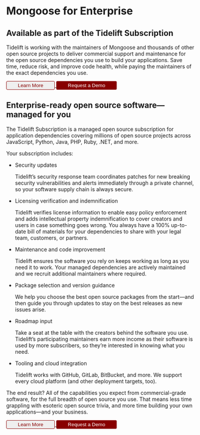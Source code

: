 # Mongoose for Enterprise

## Available as part of the Tidelift Subscription

Tidelift is working with the maintainers of Mongoose and thousands of other
open source projects to deliver commercial support and maintenance for the
open source dependencies you use to build your applications. Save time,
reduce risk, and improve code health, while paying the maintainers of the
exact dependencies you use.

<a href="https://tidelift.com/subscription/pkg/npm-mongoose?utm_source=npm-mongoose&utm_medium=referral&utm_campaign=enterprise">
  <button style="border-radius: 3px;padding: 3px;padding-left: 30px;padding-right: 30px;border: 1px solid #800;color: #800;">Learn More</button>
</a>
<a href="https://tidelift.com/subscription/request-a-demo?utm_source=npm-mongoose&utm_medium=referral&utm_campaign=enterprise">
  <button style="border-radius: 3px;padding: 3px;padding-left: 30px;padding-right: 30px;border: 1px solid transparent;color: white;background-color: #800;">Request a Demo</button>
</a>

## Enterprise-ready open source software—managed for you

The Tidelift Subscription is a managed open source subscription for application
dependencies covering millions of open source projects across JavaScript,
Python, Java, PHP, Ruby, .NET, and more.

Your subscription includes:

* Security updates

  Tidelift’s security response team coordinates patches for new breaking security
  vulnerabilities and alerts immediately through a private channel, so your
  software supply chain is always secure.

* Licensing verification and indemnification

  Tidelift verifies license information to enable easy policy enforcement and
  adds intellectual property indemnification to cover creators and users in case
  something goes wrong. You always have a 100% up-to-date bill of materials for
  your dependencies to share with your legal team, customers, or partners.

* Maintenance and code improvement

  Tidelift ensures the software you rely on keeps working as long as you need it
  to work. Your managed dependencies are actively maintained and we recruit
  additional maintainers where required.

* Package selection and version guidance

  We help you choose the best open source packages from the start—and then
  guide you through updates to stay on the best releases as new issues arise.

* Roadmap input

  Take a seat at the table with the creators behind the software you use.
  Tidelift’s participating maintainers earn more income as their software is
  used by more subscribers, so they’re interested in knowing what you need.

* Tooling and cloud integration

  Tidelift works with GitHub, GitLab, BitBucket, and more. We support every
  cloud platform (and other deployment targets, too).

The end result? All of the capabilities you expect from commercial-grade
software, for the full breadth of open source you use. That means less time
grappling with esoteric open source trivia, and more time building your own
applications—and your business.

<a href="https://tidelift.com/subscription/pkg/npm-mongoose?utm_source=npm-mongoose&utm_medium=referral&utm_campaign=enterprise">
  <button style="border-radius: 3px;padding: 3px;padding-left: 30px;padding-right: 30px;border: 1px solid #800;color: #800;">Learn More</button>
</a>
<a href="https://tidelift.com/subscription/request-a-demo?utm_source=npm-mongoose&utm_medium=referral&utm_campaign=enterprise">
  <button style="border-radius: 3px;padding: 3px;padding-left: 30px;padding-right: 30px;border: 1px solid transparent;color: white;background-color: #800;">Request a Demo</button>
</a>
